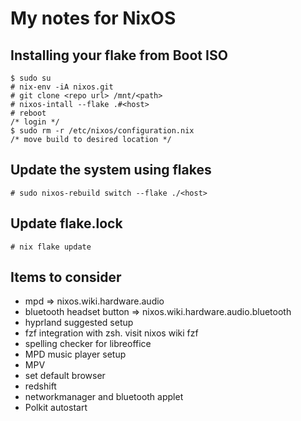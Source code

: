 # My notes for NixOS

## Installing your flake from Boot ISO
```
$ sudo su
# nix-env -iA nixos.git
# git clone <repo url> /mnt/<path>
# nixos-intall --flake .#<host>
# reboot
/* login */
$ sudo rm -r /etc/nixos/configuration.nix
/* move build to desired location */
```

## Update the system using flakes
```
# sudo nixos-rebuild switch --flake ./<host>
```

## Update flake.lock
```
# nix flake update
```

## Items to consider
- mpd => nixos.wiki.hardware.audio
- bluetooth headset button => nixos.wiki.hardware.audio.bluetooth
- hyprland suggested setup
- fzf integration with zsh. visit nixos wiki fzf
- spelling checker for libreoffice
- MPD music player setup
- MPV
- set default browser
- redshift
- networkmanager and bluetooth applet
- Polkit autostart

